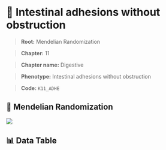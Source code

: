 # 🧪 Intestinal adhesions without obstruction

> **Root:** Mendelian Randomization

> **Chapter:** 11  

> **Chapter name:** Digestive

> **Phenotype:** Intestinal adhesions without obstruction  

> **Code:** `K11_ADHE`

## 🧬 Mendelian Randomization  

<img src="/MR/Figures/Forward/K11_ADHE.png"/>

## 📊 Data Table

<CsvTableMRF src="/MR_Data/Forward/K11_ADHE.csv"/>
